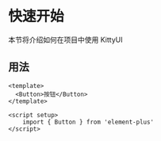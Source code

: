 # 快速开始

本节将介绍如何在项目中使用 KittyUI

## 用法

```vue
<template>
  <Button>按钮</Button>
</template>

<script setup>
    import { Button } from 'element-plus'
</script>
```

